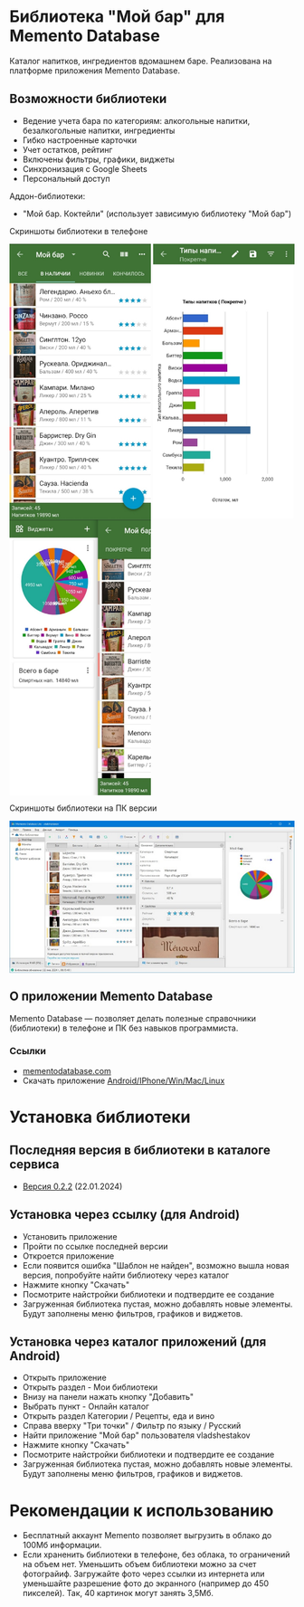 # Библиотека "Мой бар" для Memento Database

Каталог напитков, ингредиентов вдомашнем баре. 
Реализована на платформе приложения Memento Database.

## Возможности библиотеки
* Ведение учета бара по категориям: алкогольные напитки, безалкогольные напитки, ингредиенты 
* Гибко настроенные карточки 
* Учет остатков, рейтинг
* Включены фильтры, графики, виджеты
* Синхронизация с Google Sheets
* Персональный доступ

Аддон-библиотеки:
* "Мой бар. Коктейли" (использует зависимую библиотеку "Мой бар") 
 
Скриншоты библиотеки в телефоне

<img src="./res/images/screenshots/mdb-my-bar-scr-01-main-screen-01.jpg" alt="drawing" width="250" align="top"/>  <img src="./res/images/screenshots/mdb-my-bar-scr-02-reports-02.jpg" alt="drawing" width="250" align="top"/>   <img src="./res/images/screenshots/mdb-my-bar-scr-02-reports-01.jpg" alt="drawing" width="250" align="top"/>

Скриншоты библиотеки на ПК версии

<img src="./res/images/screenshots/mdb-my-bar-scr-04-desktop-01.jpg" alt="drawing" width="750" align="top"/>

## О приложении Memento Database

Memento Database — позволяет делать полезные справочники (библиотеки) в телефоне и ПК без навыков программиста. 

### Ссылки

* [mementodatabase.com](https://mementodatabase.com)
* Скачать приложение [Android/IPhone/Win/Mac/Linux](https://mementodatabase.com/download.html)


# Установка библиотеки
## Последняя версия в библиотеки в каталоге сервиса
* [Версия 0.2.2](http://libs.mobi/t/6666910777737216)  (22.01.2024)


## Установка через ссылку (для Android)
* Установить приложение
* Пройти по ссылке последней версии
* Откроется приложение
* Если появится ошибка "Шаблон не найден", возможно вышла новая версия, попробуйте найти библиотеку через каталог
* Нажмите кнопку "Скачать"
* Посмотрите найстройки библиотеки и подтвердите ее создание
* Загруженная библиотека пустая, можно добавлять новые элементы. Будут заполнены меню фильтров, графиков и виджетов.

## Установка через каталог приложений (для Android)
* Открыть приложение
* Открыть раздел - Мои библиотеки
* Внизу на панели нажать кнопку "Добавить"
* Выбрать пункт - Онлайн каталог
* Открыть раздел Категории / Рецепты, еда и вино
* Справа вверху "Три точки" / Фильтр по языку / Русский
* Найти приложение "Мой бар" пользователя vladshestakov
* Нажмите кнопку "Скачать"
* Посмотрите найстройки библиотеки и подтвердите ее создание
* Загруженная библиотека пустая, можно добавлять новые элементы. Будут заполнены меню фильтров, графиков и виджетов.

# Рекомендации к использованию
* Бесплатный аккаунт Memento позволяет выгрузить в облако до 100Мб информации.
* Если храненить библиотеки в телефоне, без облака, то ограничений на объем нет.
Уменьшить объем библиотеки можно за счет фотограйиф. Загружайте фото через ссылки из интернета или уменьшайте разрешение фото до экранного (например до 450 пикселей). Так, 40 картинок могут занять 3,5Мб.

